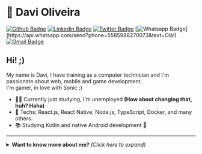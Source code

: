 # :blue_heart: Davi Oliveira

[![Github Badge](https://img.shields.io/badge/-Github-000?style=flat-square&logo=Github&logoColor=white&link=https://github.com/davioliveira-dev)](https://github.com/davioliveira-dev)
[![Linkedin Badge](https://img.shields.io/badge/-LinkedIn-blue?style=flat-square&logo=Linkedin&logoColor=white&link=https://www.linkedin.com/in/davioliveira-dev/)](https://www.linkedin.com/in/davioliveira-dev/)
[![Twitter Badge](https://img.shields.io/badge/-Twitter-1ca0f1?style=flat-square&labelColor=1ca0f1&logo=twitter&logoColor=white&link=https://twitter.com/davi_oliveirab)](https://twitter.com/davi_oliveirab)
[![Whatsapp Badge](https://img.shields.io/badge/-Whatsapp-4CA143?style=flat-square&labelColor=4CA143&logo=whatsapp&logoColor=white&link=https://api.whatsapp.com/send?phone=5585988270073&text=Olá!)](https://api.whatsapp.com/send?phone=5585988270073&text=Olá!)
[![Gmail Badge](https://img.shields.io/badge/-Gmail-c14438?style=flat-square&logo=Gmail&logoColor=white&link=mailto:davioliveira.java@gmail.com)](mailto:davioliveira.java@gmail.com)

## Hi!  ;)

My name is Davi, I have training as a computer technician and I'm passionate about web, mobile and game development. 
<br> I'm gamer, in love with Sonic ;)

- :office_worker: Currently just studying, I'm unemployed **(How about changing that, huh? Haha)**
- :blue_heart: Techs: React.js, React Native, Node.js, TypeScript, Docker, and many others.
- :books: Studying Kotlin and native Android development :blue_heart:

---

<details>
  <summary> <b> Want to know more about me? </b> <i> (Click here to expand)</i> </summary>
  <br>
  
  <a href="https://github.com/anuraghazra/github-readme-stats">
    <img align="center" src="https://github-readme-stats.vercel.app/api?username=davioliveira-dev&show_icons=true&count_private=true&theme=radical&hide=issues" />
  </a>

## Technologies I work with

  ![HTML5](https://img.shields.io/badge/-HTML5-E34F26?style=flat-square&logo=html5&logoColor=white)
  ![CSS3](https://img.shields.io/badge/-CSS3-549FDE?style=flat-square&logo=css3&logoColor=white)
  ![JavaScript](https://img.shields.io/badge/-JavaScript-F7B93E?style=flat-square&logo=javascript&logoColor=fff)
  ![React](https://img.shields.io/badge/-React.js-45b8d8?style=flat-square&logo=react&logoColor=white)
  ![React Native](https://img.shields.io/badge/-React%20Native-45b8d8?style=flat-square&logo=react&logoColor=white)
  ![Styled Components](https://img.shields.io/badge/-Styled_Components-db7092?style=flat-square&logo=styled-components&logoColor=white)
  ![Nodejs](https://img.shields.io/badge/-Node.js-43853d?style=flat-square&logo=Node.js&logoColor=white)
  ![TypeScript](https://img.shields.io/badge/-TypeScript-0077C6?style=flat-square&logo=typescript&logoColor=fff)
  ![Kotlin](https://img.shields.io/badge/-Kotlin-00ADEF?style=flat-square&logo=kotlin&logoColor=orange)
  ![MySQL](https://img.shields.io/badge/-MySQL-00758F?style=flat-square&logo=mysql&logoColor=white)
  ![MongoDB](https://img.shields.io/badge/-MongoDB-13aa52?style=flat-square&logo=mongodb&logoColor=white)
  ![Docker](https://img.shields.io/badge/-Docker-46a2f1?style=flat-square&logo=docker&logoColor=white)
  ![Git](https://img.shields.io/badge/-Git-F05032?style=flat-square&logo=git&logoColor=white)
  ![npm](https://img.shields.io/badge/-NPM-CB3837?style=flat-square&logo=npm&logoColor=white)
  ![Prettier](https://img.shields.io/badge/-Prettier-1A2B34?style=flat-square&logo=prettier&logoColor=white)
  ![Linux](https://img.shields.io/badge/-Linux-16C60C?style=flat-square&logo=linux&logoColor=white)
</details>
